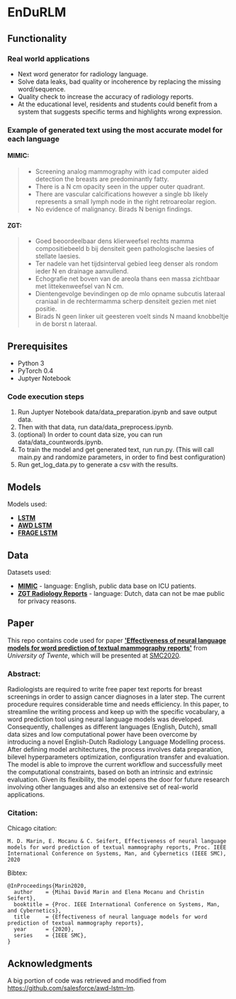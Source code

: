 # EnDuRLM

## Functionality

### Real world applications
- Next word generator for radiology language.
- Solve data leaks, bad quality or incoherence by replacing the missing word/sequence.
- Quality check to increase the accuracy of radiology reports.
- At the educational level, residents and students could benefit from a system that suggests specific terms and highlights wrong expression.

### Example of generated text using the most accurate model for each language

#### MIMIC:
> - Screening analog mammography with icad computer aided detection the breasts are predominantly fatty.
> - There is a N cm opacity seen in the upper outer quadrant.
> - There are vascular calcifications however a single bb likely represents a small lymph node in the right retroareolar region.
> - No evidence of malignancy. Birads N benign findings.

#### ZGT:
> - Goed beoordeelbaar dens klierweefsel rechts mamma compositiebeeld b bij densiteit geen pathologische laesies of stellate laesies.
> - Ter nadele van het tijdsinterval gebied leeg denser als rondom ieder N en drainage aanvullend.
> - Echografie net boven van de areola thans een massa zichtbaar met littekenweefsel van N cm.
> - Dientengevolge bevindingen op de mlo opname subcutis lateraal craniaal in de rechtermamma scherp densiteit gezien met niet positie.
> - Birads N geen linker uit geesteren voelt sinds N maand knobbeltje in de borst n lateraal.

## Prerequisites
- Python 3
- PyTorch 0.4
- Juptyer Notebook

### Code execution steps
1. Run Juptyer Notebook data/data_preparation.ipynb and save output data.
2. Then with that data, run data/data_preprocess.ipynb.
3. (optional) In order to count data size, you can run data/data_countwords.ipynb.
4. To train the model and get generated text, run run.py. (This will call main.py and randomize parameters, in order to find best configuration)
5. Run get_log_data.py to generate a csv with the results.

## Models
Models used:
- [**LSTM**](https://arxiv.org/abs/1808.03314)
- [**AWD LSTM**](https://github.com/salesforce/awd-lstm-lm)
- [**FRAGE LSTM**](https://github.com/ChengyueGongR/Frequency-Agnostic)

## Data
Datasets used:
- [**MIMIC**](https://mimic.physionet.org/) - language: English, public data base on ICU patients.
- [**ZGT Radiology Reports**](https://www.zgt.nl/) - language: Dutch, data can not be mae public for privacy reasons.

## Paper
This repo contains code used for paper [**'Effectiveness of neural language models for word prediction of textual mammography reports'**](https://essay.utwente.nl/78779/) from *University of Twente*, which will be presented at [SMC2020](http://smc2020.org/).

### Abstract:
Radiologists are required to write free paper text reports for breast screenings in order to assign cancer diagnoses in a later step. The current procedure requires considerable time and needs efficiency. In this paper, to streamline the writing process and keep up with the specific vocabulary, a word prediction tool using neural language models was developed. Consequently, challenges as different languages (English, Dutch), small data sizes and low computational power have been overcome by introducing a novel English-Dutch Radiology Language Modelling process. After defining model architectures, the process involves data preparation, bilevel hyperparameters optimization, configuration transfer and evaluation. The model is able to improve the current workflow and successfully meet the computational constraints, based on both an intrinsic and extrinsic evaluation. Given its flexibility, the model opens the door for future research involving other languages and also an extensive set of real-world applications.

### Citation:
Chicago citation:
```
M. D. Marin, E. Mocanu & C. Seifert, Effectiveness of neural language models for word prediction of textual mammography reports, Proc. IEEE International Conference on Systems, Man, and Cybernetics (IEEE SMC), 2020
```
Bibtex:
```
@InProceedings{Marin2020,
  author    = {Mihai David Marin and Elena Mocanu and Christin Seifert},
  booktitle = {Proc. IEEE International Conference on Systems, Man, and Cybernetics},
  title     = {Effectiveness of neural language models for word prediction of textual mammography reports},
  year      = {2020},
  series    = {IEEE SMC},
}
```

## Acknowledgments
A big portion of code was retrieved and modified from https://github.com/salesforce/awd-lstm-lm.
